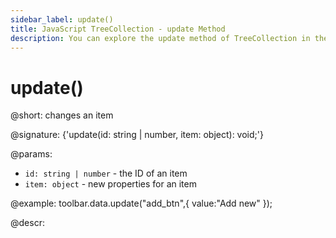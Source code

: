```yaml
---
sidebar_label: update()
title: JavaScript TreeCollection - update Method 
description: You can explore the update method of TreeCollection in the documentation of the DHTMLX JavaScript UI library. Browse developer guides and API reference, try out code examples and live demos, and download a free 30-day evaluation version of DHTMLX Suite.
---
```


# update()

@short: changes an item

@signature: {'update(id: string | number, item: object): void;'}

@params:
- `id: string | number` - the ID of an item
- `item: object` - new properties for an item

@example:
toolbar.data.update("add_btn",{ value:"Add new" });

@descr:

